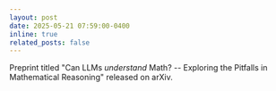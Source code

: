 ```yaml
---
layout: post
date: 2025-05-21 07:59:00-0400
inline: true
related_posts: false
---
```


Preprint titled "Can LLMs *understand* Math? -- Exploring the Pitfalls in Mathematical Reasoning" released on arXiv.